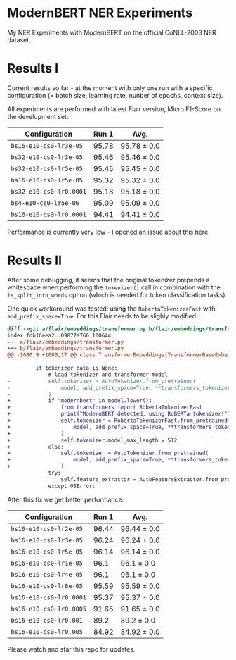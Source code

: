 # ModernBERT NER Experiments

My NER Experiments with ModernBERT on the official CoNLL-2003 NER dataset.

# Results I

Current results so far - at the moment with only one run with a specific configuration (= batch size, learning rate, nunber of epochs, context size).

All experiments are performed with latest Flair version, Micro F1-Score on the development set:

| Configuration           |   Run 1 | Avg.        |
|-------------------------|---------|-------------|
| `bs16-e10-cs0-lr3e-05`  |   95.78 | 95.78 ± 0.0 |
| `bs32-e10-cs0-lr3e-05`  |   95.46 | 95.46 ± 0.0 |
| `bs32-e10-cs0-lr5e-05`  |   95.45 | 95.45 ± 0.0 |
| `bs16-e10-cs0-lr5e-05`  |   95.32 | 95.32 ± 0.0 |
| `bs32-e10-cs0-lr0.0001` |   95.18 | 95.18 ± 0.0 |
| `bs4-e10-cs0-lr5e-06`   |   95.09 | 95.09 ± 0.0 |
| `bs16-e10-cs0-lr0.0001` |   94.41 | 94.41 ± 0.0 |

Performance is currently very low - I opened an issue about this [here](https://github.com/AnswerDotAI/ModernBERT/issues/149).

# Results II

After some debugging, it seems that the original tokenizer prepends a whitespace when performing the `tokenizer()` call in combination
with the `is_split_into_words` option (which is needed for token classification tasks).

One quick workaround was tested: using the `RobertaTokenizerFast` with `add_prefix_space=True`. For this Flair needs to be slighly modified:

```diff
diff --git a/flair/embeddings/transformer.py b/flair/embeddings/transformer.py
index fdb16eea2..09877a766 100644
--- a/flair/embeddings/transformer.py
+++ b/flair/embeddings/transformer.py
@@ -1080,9 +1080,17 @@ class TransformerEmbeddings(TransformerBaseEmbeddings):
 
         if tokenizer_data is None:
             # load tokenizer and transformer model
-            self.tokenizer = AutoTokenizer.from_pretrained(
-                model, add_prefix_space=True, **transformers_tokenizer_kwargs, **kwargs
-            )
+            if "modernbert" in model.lower():
+                from transformers import RobertaTokenizerFast
+                print("ModernBERT detected, using RoBERTa tokenizer!")
+                self.tokenizer = RobertaTokenizerFast.from_pretrained(
+                    model, add_prefix_space=True, **transformers_tokenizer_kwargs, **kwargs
+                )
+                self.tokenizer.model_max_length = 512
+            else:
+                self.tokenizer = AutoTokenizer.from_pretrained(
+                    model, add_prefix_space=True, **transformers_tokenizer_kwargs, **kwargs
+                )
             try:
                 self.feature_extractor = AutoFeatureExtractor.from_pretrained(model, apply_ocr=False, **kwargs)
             except OSError:
```

After this fix we get better performance:

| Configuration           |   Run 1 | Avg.        |
|-------------------------|---------|-------------|
| `bs16-e10-cs0-lr2e-05`  |   96.44 | 96.44 ± 0.0 |
| `bs16-e10-cs0-lr3e-05`  |   96.24 | 96.24 ± 0.0 |
| `bs16-e10-cs0-lr5e-05`  |   96.14 | 96.14 ± 0.0 |
| `bs16-e10-cs0-lr1e-05`  |   96.1  | 96.1 ± 0.0  |
| `bs16-e10-cs0-lr4e-05`  |   96.1  | 96.1 ± 0.0  |
| `bs16-e10-cs0-lr8e-05`  |   95.59 | 95.59 ± 0.0 |
| `bs16-e10-cs0-lr0.0001` |   95.37 | 95.37 ± 0.0 |
| `bs16-e10-cs0-lr0.0005` |   91.65 | 91.65 ± 0.0 |
| `bs16-e10-cs0-lr0.001`  |   89.2  | 89.2 ± 0.0  |
| `bs16-e10-cs0-lr0.005`  |   84.92 | 84.92 ± 0.0 |


Please watch and star this repo for updates.
